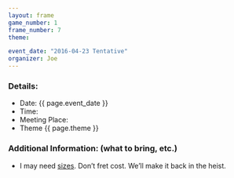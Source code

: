 ```yaml
---
layout: frame
game_number: 1
frame_number: 7
theme: 

event_date: "2016-04-23 Tentative"
organizer: Joe
---
```



### Details:
- Date: {{ page.event_date }}
- Time:
- Meeting Place:
- Theme {{ page.theme }}

### Additional Information: (what to bring, etc.)
- I may need [sizes](http://www.alibaba.com/product-detail/Men-s-velvet-tracksuit_1607107730.html?spm=a2700.7724838.35.1.uVRYTu). Don’t fret cost. We’ll make it back in the heist. 